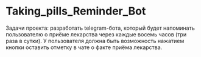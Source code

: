 # Taking_pills_Reminder_Bot
 Задачи проекта: разработать telegram-бота, который будет напоминать пользователю о приёме лекарства через каждые восемь часов (три раза в сутки). У пользователя должна быть возможность нажатием кнопки оставить отметку в чате о факте приёма лекарства.
